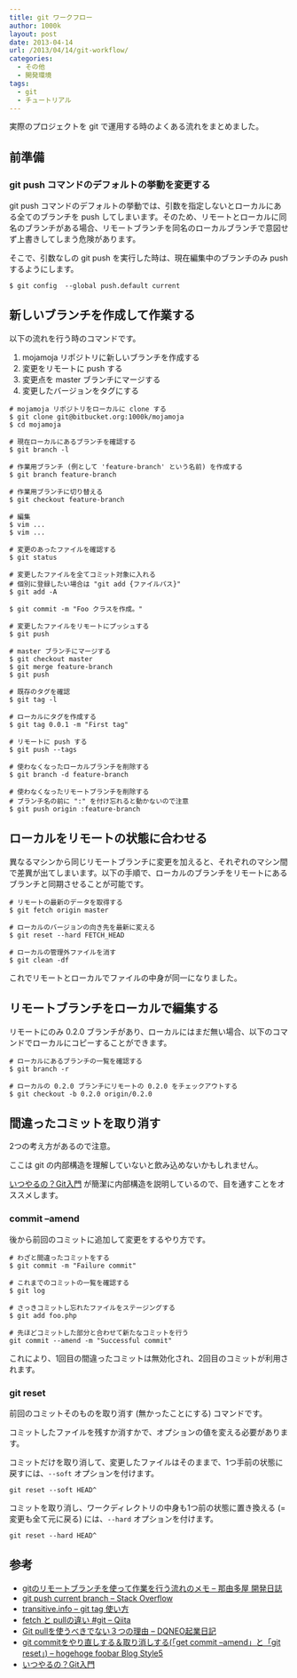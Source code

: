 ```yaml
---
title: git ワークフロー
author: 1000k
layout: post
date: 2013-04-14
url: /2013/04/14/git-workflow/
categories:
  - その他
  - 開発環境
tags:
  - git
  - チュートリアル
---
```

実際のプロジェクトを git で運用する時のよくある流れをまとめました。

<!--more-->

## 前準備

### git push コマンドのデフォルトの挙動を変更する

git push コマンドのデフォルトの挙動では、引数を指定しないとローカルにある全てのブランチを push してしまいます。そのため、リモートとローカルに同名のブランチがある場合、リモートブランチを同名のローカルブランチで意図せず上書きしてしまう危険があります。

そこで、引数なしの git push を実行した時は、現在編集中のブランチのみ push するようにします。

```
$ git config  --global push.default current
```


## 新しいブランチを作成して作業する

以下の流れを行う時のコマンドです。

  1. mojamoja リポジトリに新しいブランチを作成する
  2. 変更をリモートに push する
  3. 変更点を master ブランチにマージする
  4. 変更したバージョンをタグにする

```
# mojamoja リポジトリをローカルに clone する
$ git clone git@bitbucket.org:1000k/mojamoja
$ cd mojamoja

# 現在ローカルにあるブランチを確認する
$ git branch -l

# 作業用ブランチ (例として 'feature-branch' という名前) を作成する
$ git branch feature-branch

# 作業用ブランチに切り替える
$ git checkout feature-branch

# 編集
$ vim ...
$ vim ...

# 変更のあったファイルを確認する
$ git status

# 変更したファイルを全てコミット対象に入れる
# 個別に登録したい場合は "git add {ファイルパス}"
$ git add -A

$ git commit -m "Foo クラスを作成。"

# 変更したファイルをリモートにプッシュする
$ git push

# master ブランチにマージする
$ git checkout master
$ git merge feature-branch
$ git push

# 既存のタグを確認
$ git tag -l

# ローカルにタグを作成する
$ git tag 0.0.1 -m "First tag"

# リモートに push する
$ git push --tags

# 使わなくなったローカルブランチを削除する
$ git branch -d feature-branch

# 使わなくなったリモートブランチを削除する
# ブランチ名の前に ":" を付け忘れると動かないので注意
$ git push origin :feature-branch
```


## ローカルをリモートの状態に合わせる

異なるマシンから同じリモートブランチに変更を加えると、それぞれのマシン間で差異が出てしまいます。以下の手順で、ローカルのブランチをリモートにあるブランチと同期させることが可能です。

```
# リモートの最新のデータを取得する
$ git fetch origin master

# ローカルのバージョンの向き先を最新に変える
$ git reset --hard FETCH_HEAD

# ローカルの管理外ファイルを消す
$ git clean -df
```


これでリモートとローカルでファイルの中身が同一になりました。

## リモートブランチをローカルで編集する

リモートにのみ 0.2.0 ブランチがあり、ローカルにはまだ無い場合、以下のコマンドでローカルにコピーすることができます。

```
# ローカルにあるブランチの一覧を確認する
$ git branch -r

# ローカルの 0.2.0 ブランチにリモートの 0.2.0 をチェックアウトする
$ git checkout -b 0.2.0 origin/0.2.0
```


## 間違ったコミットを取り消す

2つの考え方があるので注意。

ここは git の内部構造を理解していないと飲み込めないかもしれません。

<a href="http://www.slideshare.net/matsukaz/git-17499005" onclick="_gaq.push(['_trackEvent', 'outbound-article', 'http://www.slideshare.net/matsukaz/git-17499005', 'いつやるの？Git入門']);" >いつやるの？Git入門</a> が簡潔に内部構造を説明しているので、目を通すことをオススメします。

### commit &#8211;amend

後から前回のコミットに追加して変更をするやり方です。

```
# わざと間違ったコミットをする
$ git commit -m "Failure commit"

# これまでのコミットの一覧を確認する
$ git log

# さっきコミットし忘れたファイルをステージングする
$ git add foo.php

# 先ほどコミットした部分と合わせて新たなコミットを行う
git commit --amend -m "Successful commit"
```


これにより、1回目の間違ったコミットは無効化され、2回目のコミットが利用されます。

### git reset

前回のコミットそのものを取り消す (無かったことにする) コマンドです。

コミットしたファイルを残すか消すかで、オプションの値を変える必要があります。

コミットだけを取り消して、変更したファイルはそのままで、1つ手前の状態に戻すには、`--soft` オプションを付けます。

```
git reset --soft HEAD^
```


コミットを取り消し、ワークディレクトリの中身も1つ前の状態に置き換える (= 変更も全て元に戻る) には、`--hard` オプションを付けます。

```
git reset --hard HEAD^
```


## 参考

  * <a href="http://d.hatena.ne.jp/nayutaya/20090519/1242701594" onclick="_gaq.push(['_trackEvent', 'outbound-article', 'http://d.hatena.ne.jp/nayutaya/20090519/1242701594', 'gitのリモートブランチを使って作業を行う流れのメモ &#8211; 那由多屋 開発日誌']);" >gitのリモートブランチを使って作業を行う流れのメモ &#8211; 那由多屋 開発日誌</a>
  * <a href="http://stackoverflow.com/questions/948354/git-push-current-branch" onclick="_gaq.push(['_trackEvent', 'outbound-article', 'http://stackoverflow.com/questions/948354/git-push-current-branch', 'git push current branch &#8211; Stack Overflow']);" >git push current branch &#8211; Stack Overflow</a>
  * <a href="http://transitive.info/article/git/command/tag/" onclick="_gaq.push(['_trackEvent', 'outbound-article', 'http://transitive.info/article/git/command/tag/', 'transitive.info &#8211; git tag 使い方']);" >transitive.info &#8211; git tag 使い方</a>
  * <a href="http://qiita.com/items/e082d64f3f8b424e9b7d" onclick="_gaq.push(['_trackEvent', 'outbound-article', 'http://qiita.com/items/e082d64f3f8b424e9b7d', 'fetch と pullの違い #git &#8211; Qiita']);" >fetch と pullの違い #git &#8211; Qiita</a>
  * <a href="http://dqn.sakusakutto.jp/2012/11/git_pull.html" onclick="_gaq.push(['_trackEvent', 'outbound-article', 'http://dqn.sakusakutto.jp/2012/11/git_pull.html', 'Git pullを使うべきでない３つの理由 &#8211; DQNEO起業日記']);" >Git pullを使うべきでない３つの理由 &#8211; DQNEO起業日記</a>
  * <a href="http://d.hatena.ne.jp/mrgoofy33/20100910/1284069468" onclick="_gaq.push(['_trackEvent', 'outbound-article', 'http://d.hatena.ne.jp/mrgoofy33/20100910/1284069468', 'git commitをやり直しする＆取り消しする(「get commit &#8211;amend」と「git reset」) &#8211; hogehoge foobar Blog Style5']);" >git commitをやり直しする＆取り消しする(「get commit &#8211;amend」と「git reset」) &#8211; hogehoge foobar Blog Style5</a>
  * <a href="http://www.slideshare.net/matsukaz/git-17499005" onclick="_gaq.push(['_trackEvent', 'outbound-article', 'http://www.slideshare.net/matsukaz/git-17499005', 'いつやるの？Git入門']);" >いつやるの？Git入門</a>